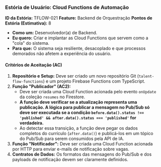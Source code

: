 ### **Estória de Usuário: Cloud Functions de Automação**

**ID da Estória:** TFLOW-021
**Feature:** Backend de Orquestração
**Pontos de Estória (Estimativa):** 8

- **Como um:** Desenvolvedor(a) de Backend.
- **Eu quero:** Criar e implantar as Cloud Functions que servem como a "cola" do sistema.
- **Para que:** O sistema seja resiliente, desacoplado e que processos demorados não afetem a experiência do usuário.

#### **Critérios de Aceitação (AC)**

1.  **Repositório e Setup:** Deve ser criado um novo repositório Git (`talent-flow-functions`) e um projeto Firebase Functions com TypeScript.
2.  **Função "Publicador" (AC2):**
    -   Deve ser criada uma Cloud Function acionada pelo evento `onUpdate` da coleção `resumes` no Firestore.
    -   **A função deve verificar se a atualização representa uma publicação. A lógica para publicar a mensagem no Pub/Sub só deve ser executada se a condição `before.data().status !== 'published' && after.data().status === 'published'` for verdadeira.**
    -   Ao detectar essa transição, a função deve pegar os dados completos do currículo (`after.data()`) e publicá-los em um tópico do Pub/Sub para serem consumidos pela API de IA.
3.  **Função "Notificador":** Deve ser criada uma Cloud Function acionada por HTTP para enviar e-mails de notificação sobre vagas.
4.  **Contratos de Dados:** Os formatos das mensagens do Pub/Sub e dos payloads de notificação devem ser claramente definidos.